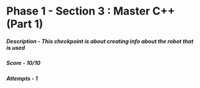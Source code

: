 # Phase 1 - Section 3 : Master C++ (Part 1)
##### Description - This checkpoint is about creating info about the robot that is used
##### Score - 10/10
##### Attempts - 1
